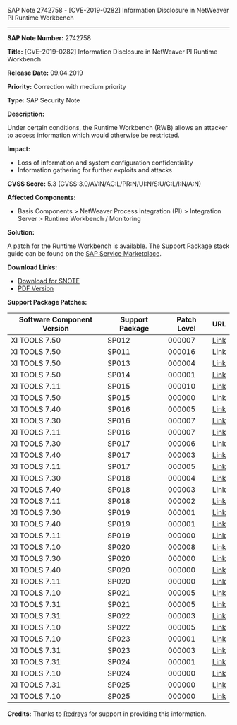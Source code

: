 SAP Note 2742758 - [CVE-2019-0282] Information Disclosure in NetWeaver PI Runtime Workbench

---

**SAP Note Number:** 2742758

**Title:** [CVE-2019-0282] Information Disclosure in NetWeaver PI Runtime Workbench

**Release Date:** 09.04.2019

**Priority:** Correction with medium priority

**Type:** SAP Security Note

**Description:**

Under certain conditions, the Runtime Workbench (RWB) allows an attacker to access information which would otherwise be restricted.

**Impact:**

- Loss of information and system configuration confidentiality
- Information gathering for further exploits and attacks

**CVSS Score:** 5.3 (CVSS:3.0/AV:N/AC:L/PR:N/UI:N/S:U/C:L/I:N/A:N)

**Affected Components:**

- Basis Components > NetWeaver Process Integration (PI) > Integration Server > Runtime Workbench / Monitoring

**Solution:**

A patch for the Runtime Workbench is available. The Support Package stack guide can be found on the [SAP Service Marketplace](https://me.sap.com/notes/952402).

**Download Links:**

- [Download for SNOTE](https://notesdownloads.sap.com/note/0040000000643312019)
- [PDF Version](https://userapps.support.sap.com/sap/support/sfm/notes/print/0002742758?language=en-US&token=20E1594033DB061531023ABBF631FB4F)

**Support Package Patches:**

| Software Component Version | Support Package | Patch Level | URL |
|----------------------------|-----------------|-------------|-----|
| XI TOOLS 7.50              | SP012           | 000007      | [Link](https://userapps.support.sap.com/sap/support/swdc/notes?cvnr=73554900100200001666&support_package=SP012&patch_level=000007) |
| XI TOOLS 7.50              | SP011           | 000016      | [Link](https://userapps.support.sap.com/sap/support/swdc/notes?cvnr=73554900100200001666&support_package=SP011&patch_level=000016) |
| XI TOOLS 7.50              | SP013           | 000004      | [Link](https://userapps.support.sap.com/sap/support/swdc/notes?cvnr=73554900100200001666&support_package=SP013&patch_level=000004) |
| XI TOOLS 7.50              | SP014           | 000001      | [Link](https://userapps.support.sap.com/sap/support/swdc/notes?cvnr=73554900100200001666&support_package=SP014&patch_level=000001) |
| XI TOOLS 7.11              | SP015           | 000010      | [Link](https://userapps.support.sap.com/sap/support/swdc/notes?cvnr=01200314690200006992&support_package=SP015&patch_level=000010) |
| XI TOOLS 7.50              | SP015           | 000000      | [Link](https://userapps.support.sap.com/sap/support/swdc/notes?cvnr=73554900100200001666&support_package=SP015&patch_level=000000) |
| XI TOOLS 7.40              | SP016           | 000005      | [Link](https://userapps.support.sap.com/sap/support/swdc/notes?cvnr=67838200100200019735&support_package=SP016&patch_level=000005) |
| XI TOOLS 7.30              | SP016           | 000007      | [Link](https://userapps.support.sap.com/sap/support/swdc/notes?cvnr=01200615320200015138&support_package=SP016&patch_level=000007) |
| XI TOOLS 7.11              | SP016           | 000007      | [Link](https://userapps.support.sap.com/sap/support/swdc/notes?cvnr=01200314690200006992&support_package=SP016&patch_level=000007) |
| XI TOOLS 7.30              | SP017           | 000006      | [Link](https://userapps.support.sap.com/sap/support/swdc/notes?cvnr=01200615320200015138&support_package=SP017&patch_level=000006) |
| XI TOOLS 7.40              | SP017           | 000003      | [Link](https://userapps.support.sap.com/sap/support/swdc/notes?cvnr=67838200100200019735&support_package=SP017&patch_level=000003) |
| XI TOOLS 7.11              | SP017           | 000005      | [Link](https://userapps.support.sap.com/sap/support/swdc/notes?cvnr=01200314690200006992&support_package=SP017&patch_level=000005) |
| XI TOOLS 7.30              | SP018           | 000004      | [Link](https://userapps.support.sap.com/sap/support/swdc/notes?cvnr=01200615320200015138&support_package=SP018&patch_level=000004) |
| XI TOOLS 7.40              | SP018           | 000003      | [Link](https://userapps.support.sap.com/sap/support/swdc/notes?cvnr=67838200100200019735&support_package=SP018&patch_level=000003) |
| XI TOOLS 7.11              | SP018           | 000002      | [Link](https://userapps.support.sap.com/sap/support/swdc/notes?cvnr=01200314690200006992&support_package=SP018&patch_level=000002) |
| XI TOOLS 7.30              | SP019           | 000001      | [Link](https://userapps.support.sap.com/sap/support/swdc/notes?cvnr=01200615320200015138&support_package=SP019&patch_level=000001) |
| XI TOOLS 7.40              | SP019           | 000001      | [Link](https://userapps.support.sap.com/sap/support/swdc/notes?cvnr=67838200100200019735&support_package=SP019&patch_level=000001) |
| XI TOOLS 7.11              | SP019           | 000000      | [Link](https://userapps.support.sap.com/sap/support/swdc/notes?cvnr=01200314690200006992&support_package=SP019&patch_level=000000) |
| XI TOOLS 7.10              | SP020           | 000008      | [Link](https://userapps.support.sap.com/sap/support/swdc/notes?cvnr=01200314690200005213&support_package=SP020&patch_level=000008) |
| XI TOOLS 7.30              | SP020           | 000000      | [Link](https://userapps.support.sap.com/sap/support/swdc/notes?cvnr=01200615320200015138&support_package=SP020&patch_level=000000) |
| XI TOOLS 7.40              | SP020           | 000000      | [Link](https://userapps.support.sap.com/sap/support/swdc/notes?cvnr=67838200100200019735&support_package=SP020&patch_level=000000) |
| XI TOOLS 7.11              | SP020           | 000000      | [Link](https://userapps.support.sap.com/sap/support/swdc/notes?cvnr=01200314690200006992&support_package=SP020&patch_level=000000) |
| XI TOOLS 7.10              | SP021           | 000005      | [Link](https://userapps.support.sap.com/sap/support/swdc/notes?cvnr=01200314690200005213&support_package=SP021&patch_level=000005) |
| XI TOOLS 7.31              | SP021           | 000005      | [Link](https://userapps.support.sap.com/sap/support/swdc/notes?cvnr=01200615320200017830&support_package=SP021&patch_level=000005) |
| XI TOOLS 7.31              | SP022           | 000003      | [Link](https://userapps.support.sap.com/sap/support/swdc/notes?cvnr=01200615320200017830&support_package=SP022&patch_level=000003) |
| XI TOOLS 7.10              | SP022           | 000005      | [Link](https://userapps.support.sap.com/sap/support/swdc/notes?cvnr=01200314690200005213&support_package=SP022&patch_level=000005) |
| XI TOOLS 7.10              | SP023           | 000001      | [Link](https://userapps.support.sap.com/sap/support/swdc/notes?cvnr=01200314690200005213&support_package=SP023&patch_level=000001) |
| XI TOOLS 7.31              | SP023           | 000003      | [Link](https://userapps.support.sap.com/sap/support/swdc/notes?cvnr=01200615320200017830&support_package=SP023&patch_level=000003) |
| XI TOOLS 7.31              | SP024           | 000001      | [Link](https://userapps.support.sap.com/sap/support/swdc/notes?cvnr=01200615320200017830&support_package=SP024&patch_level=000001) |
| XI TOOLS 7.10              | SP024           | 000000      | [Link](https://userapps.support.sap.com/sap/support/swdc/notes?cvnr=01200314690200005213&support_package=SP024&patch_level=000000) |
| XI TOOLS 7.31              | SP025           | 000000      | [Link](https://userapps.support.sap.com/sap/support/swdc/notes?cvnr=01200615320200017830&support_package=SP025&patch_level=000000) |
| XI TOOLS 7.10              | SP025           | 000000      | [Link](https://userapps.support.sap.com/sap/support/swdc/notes?cvnr=01200314690200005213&support_package=SP025&patch_level=000000) |

**Credits:** Thanks to [Redrays](https://redrays.io) for support in providing this information.